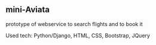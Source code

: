 ## mini-Aviata
prototype of webservice to search flights and to book it

Used tech: Python/Django, HTML, CSS, Bootstrap, JQuery
